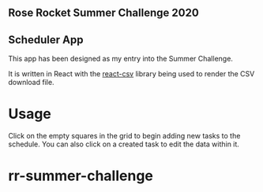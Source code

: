 ## Rose Rocket Summer Challenge 2020

## Scheduler App

This app has been designed as my entry into the Summer Challenge.

It is written in React with the [react-csv](https://www.npmjs.com/package/react-csv) library being used to render the CSV download file. 

# Usage

Click on the empty squares in the grid to begin adding new tasks to the schedule. You can also click on a created task to edit the data within it.

# rr-summer-challenge
